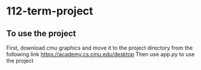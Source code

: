 # 112-term-project

## To use the project

First, download cmu graphics and move it to the project directory from the following link https://academy.cs.cmu.edu/desktop
Then use app.py to use the project
